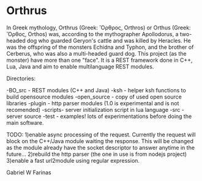 # Orthrus
In Greek mythology, Orthrus (Greek: Ὄρθρος, Orthros) or Orthus (Greek: Ὄρθος, Orthos) was, according to the mythographer Apollodorus, a two-headed dog who guarded Geryon's cattle and was killed by Heracles. He was the offspring of the monsters Echidna and Typhon, and the brother of Cerberus, who was also a multi-headed guard dog. This project (as the monster) have more than one "face". It is a REST framework done in C++, Lua, Java and aim to enable multilanguage REST modules.


Directories:

-BO_src - REST modules (C++ and Java)
-ksh    - helper ksh functions to build opensource modules
-open_source - copy of used open source libraries
-plugin - http parser modules (1.0 is experimental and is not recomended)
-scripts- server initialization script in lua language
-src    - server source
-test   - examples! lots of experimentations before doing the main software.

TODO:
1)enable async processing of the request. Currently the request will block on
the C++/Java module waiting the response. This will be changed as the module
already have the socket descriptor to answer anytime in the future...
2)rebuild the http parser (the one in use is from nodejs project)
3)enable a fast url2module using regular expression.


Gabriel W Farinas

